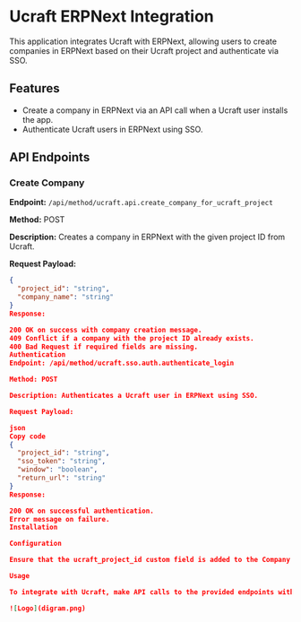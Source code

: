 # Ucraft ERPNext Integration

This application integrates Ucraft with ERPNext, allowing users to create companies in ERPNext based on their Ucraft project and authenticate via SSO.

## Features

- Create a company in ERPNext via an API call when a Ucraft user installs the app.
- Authenticate Ucraft users in ERPNext using SSO.

## API Endpoints

### Create Company

**Endpoint:** `/api/method/ucraft.api.create_company_for_ucraft_project`

**Method:** POST

**Description:** Creates a company in ERPNext with the given project ID from Ucraft.

**Request Payload:**

```json
{
  "project_id": "string",
  "company_name": "string"
}
Response:

200 OK on success with company creation message.
409 Conflict if a company with the project ID already exists.
400 Bad Request if required fields are missing.
Authentication
Endpoint: /api/method/ucraft.sso.auth.authenticate_login

Method: POST

Description: Authenticates a Ucraft user in ERPNext using SSO.

Request Payload:

json
Copy code
{
  "project_id": "string",
  "sso_token": "string",
  "window": "boolean",
  "return_url": "string"
}
Response:

200 OK on successful authentication.
Error message on failure.
Installation

Configuration

Ensure that the ucraft_project_id custom field is added to the Company DocType in ERPNext.

Usage

To integrate with Ucraft, make API calls to the provided endpoints with the necessary data as per the API documentation.

![Logo](digram.png)
